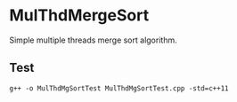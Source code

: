 # MulThdMergeSort
Simple multiple threads merge sort algorithm.

## Test
`g++ -o MulThdMgSortTest MulThdMgSortTest.cpp -std=c++11`
